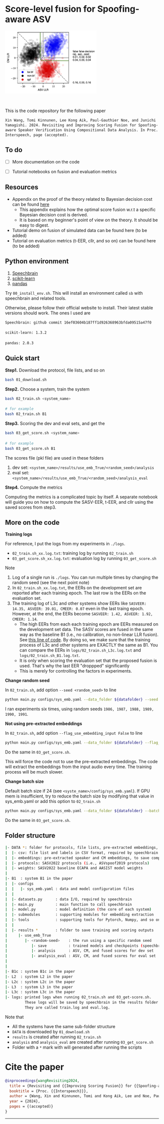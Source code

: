 
# Score-level fusion for Spoofing-aware ASV


<p align="left">
  <img src="https://github.com/TonyWangX/TonyWangX.github.io/blob/9c46ee65c8ca0a34f16c926c87661b682aaaba31/code/source/pic/llr_fusion.png?raw=true" width="300px" alt="Project Logo"/>
</p>
<br>

This is the code repository for the following paper

```
Xin Wang, Tomi Kinnunen, Lee Kong Aik, Paul-Gauthier Noe, and Junichi Yamagishi. 2024. Revisiting and Improving Scoring Fusion for Spoofing-aware Speaker Verification Using Compositional Data Analysis. In Proc. Interspeech, page (accepted).
```

## To do
- [ ] More documentation on the code
- [ ] Tutorial notebooks on fusion and evaluation metrics


## Resources

* Appendix on the proof of the theory related to Bayesian decision cost can be found [here](https://www.dropbox.com/scl/fo/ykbnw4t8u09vbl9zyir4l/APrQUbOPPIQSHGpnLtdem3o/misc/is2024-sasv.pdf?rlkey=1at87m1q157rlcx4jo933pxeb)
  * This appendix explains how the optimal score fusion w.r.t a specific Bayesian decision cost is derived.
  * It is based on my beginner's point of view on the theory. It should be easy to digest.
* Tutorial demo on fusion of simulated data can be found here (to be added)
* Tutorial on evaluation metrics (t-EER, cllr, and so on) can be found here (to be added)

## Python environment

1. [Speechbrain](https://github.com/speechbrain/speechbrain)
2. [scikit-learn](https://scikit-learn.org/)
3. [pandas](https://pandas.pydata.org/)

Try `00_install_env.sh`. This will install an environment called `sb` with speechbrain and related tools.


Otherwise, please follow their official website to install. Their latest stable versions should work. The ones I used are
```bash
Speechbrain: github commit 16ef03604b187ff1d926368963bfda09515a47f0

scikit-learn: 1.3.2

pandas: 2.0.3
```


## Quick start


**Step1.** Download the protocol, file lists, and so on 

```bash
bash 01_download.sh 
```

**Step2.** Choose a system, train the system
```bash
bash 02_train.sh <system_name>

# for example
bash 02_train.sh B1
```
**Step3.** Scoring the dev and eval sets, and get the 

```bash
bash 03_get_score.sh <system_name>

# for example
bash 03_get_score.sh B1
```

The scores file (pkl file) are used in these folders 
1. dev set: `<system_name>/results/use_emb_True/<random_seed>/analysis`
2. eval set: `<system_name>/results/use_emb_True/<random_seed>/analysis_eval`


**Step4.** Compute the metrics

Computing the metrics is a complicated topic by itself. A separate notebook will guide you on how to compute the SASV-EER, t-EER, and cllr using the saved scores from step3.

## More on the code

**Training logs**

For reference, I put the logs from my experiments in `./logs`.

* `02_train.sh_xx.log.txt`: training log by running `02_train.sh`
* `03_get_score.sh_xx.log.txt`: evaluation log by running `03_get_score.sh`


Note
1. Log of a single run is `./logs`. You can run multiple times by changing the random seed (see the next point note)
2. In `02_train.sh_xx.log.txt`, the EERs on the development set are reported after each training epoch. The last row is the EERs on the evaluation set.
3. The training log of L3c and other systems show EERs like `SASVEER: 14.35, ASVEER: 39.01, CMEER: 0.07` even in the last traing epoch. However, at the end, the EERs become `SASVEER: 1.42, ASVEER: 1.92, CMEER: 1.14`.
   * The high EERs from each each training epoch are EERs measured on the development set data. The SASV scores are fused in the same way as the baseline B1 (i.e., no calibration, no non-linear LLR fusion). See [this line of code](https://github.com/nii-yamagishilab/SpeechSPC-mini/blob/06dc1cbe28992b5c37f50cf2bb70f83d47c9a5d1/proj-01-score-fusion-cda-llr/L3c/model.py#L772). By doing so, we make sure that the training process of L3c and other systems are EXACTLY the same as B1. You can compare the EERs in `logs/02_train.sh_L3c.log.txt` and `logs/02_train.sh_B1.log.txt`. 
   * It is only when scoring the evaluation set that the proposed fusion is used. That's why the last EER "droppped" significantly
   * This is merely for controlling the factors in experiments. 

**Change random seed**

In `02_train.sh`, add option `--seed <random_seed>` to line 

```bash
python main.py configs/sys_emb.yaml --data_folder ${datafolder} --seed <random_seed>
```

I ran experiments six times, using random seeds `1986, 1987, 1988, 1989, 1990, 1991`.

**Not using pre-extracted embeddings**

In `02_train.sh`, add option `--flag_use_embedding_input False` to line 

```bash
python main.py configs/sys_emb.yaml --data_folder ${datafolder} --flag_use_embedding_input False
```
Do the same in `03_get_score.sh`.

This will force the code not to use the pre-extracted embeddings. The code will extract the embeddings from the input audio every time. The training process will be much slower.

**Change batch size**

Default batch size if 24 (see `<syste_name>/config/sys_emb.yaml`). If GPU mem is insufficient, try to reduce the batch size by modifying that value in sys_emb.yaml or add this option to `02_train.sh`

```bash
python main.py configs/sys_emb.yaml --data_folder ${datafolder} --batch_size 16
```
Do the same in `03_get_score.sh`.


## Folder structure



```bash
|- DATA *: folder for protocols, file lists, pre-extracted embeddings, ...
|  |- csv: file list and labels in CSV format, required by speechbrain
|  |- embeddings: pre-extracted speaker and CM embeddings, to save computation time
|  |- protocols: SASV2022 protocols (i.e., ASVspoof2019 protocols)
|  |- weights: SASV2022 baseline ECAPA and AASIST model weights
|
|- B1  : system B1 in the paper
|  |- configs 
|  |   |- sys_emb.yaml : data and model configuration files
|  |
|  |- datasets.py      : data I/O, required by speechbrain  
|  |- main.py          : main function to call speechbrain 
|  |- model.py         : model definition (the core of each system)
|  |- submodules       : supporting modules for embedding extraction
|  |- tools            : supporting tools for Pytorch, Numpy, and so on
|  |
|  |- results *        : folder to save training and scoring outputs
|     |- use_emb_True     
|        |- <random-seed>    : the run using a specific random seed
|           |- save          : trained models and checkpoints (speechbrain format)
|           |- analysis      : ASV, CM, and fused scores for dev set
|           |- analysis_eval : ASV, CM, and fused scores for eval set
|         
|
|- B1c : system B1c in the paper
|- L2  : system L2 in the paper
|- L2c : system L2c in the paper
|- L3  : system L3 in the paper
|- L3c : system L3c in the paper
|- logs: printed logs when running 02_train.sh and 03_get-score.sh.
         These logs will be saved by speechbrain in the results folder as well.
         They are called train.log and eval.log.
```

Note that
* All the systems have the same sub-folder structure
* `DATA` is downloaded by `01_download.sh`
* `results` is created after running `02_train.sh`
* `analysis` and `analysis_eval` are created after running `03_get_score.sh`
* Folder with a `*` mark with will generated after running the scripts

# Cite the paper

```bibtex
@inproceedings{wangRevisiting2024,
  title = {Revisiting and {{Improving Scoring Fusion}} for {{Spoofing-aware Speaker Verification Using Compositional Data Analysis}}},
  booktitle = {Proc. {{Interspeech}}},
  author = {Wang, Xin and Kinnunen, Tomi and Kong Aik, Lee and Noe, Paul-Gauthier and Yamagishi, Junichi},
  year = {2024},
  pages = {(accepted)}
}

```
---